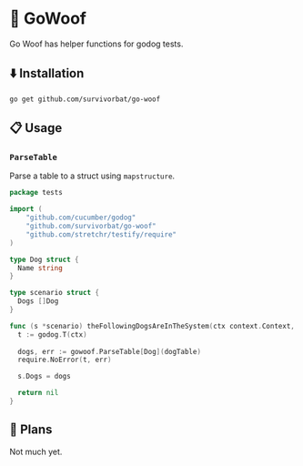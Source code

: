# 🐶 GoWoof

Go Woof has helper functions for godog tests.

## ⬇️ Installation

`go get github.com/survivorbat/go-woof`

## 📋 Usage

### `ParseTable`

Parse a table to a struct using `mapstructure`.

```go
package tests

import (
	"github.com/cucumber/godog"
	"github.com/survivorbat/go-woof"
	"github.com/stretchr/testify/require"
)

type Dog struct {
  Name string
}

type scenario struct {
  Dogs []Dog
}

func (s *scenario) theFollowingDogsAreInTheSystem(ctx context.Context, dogTable *godog.Table) error {
  t := godog.T(ctx)
  
  dogs, err := gowoof.ParseTable[Dog](dogTable)
  require.NoError(t, err)

  s.Dogs = dogs

  return nil
}
```

## 🔭 Plans

Not much yet.
